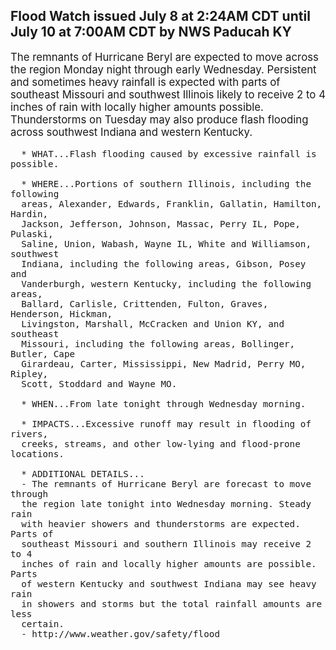 <p>
   <h2>Flood Watch issued July 8 at 2:24AM CDT until July 10 at 7:00AM CDT by NWS Paducah KY</h2>
   <div style="font-size:120%">The remnants of Hurricane Beryl are expected to move across the
      region Monday night through early Wednesday. Persistent and
      sometimes heavy rainfall is expected with parts of southeast
      Missouri and southwest Illinois likely to receive 2 to 4 inches of
      rain with locally higher amounts possible. Thunderstorms on Tuesday
      may also produce flash flooding across southwest Indiana and western
      Kentucky.
      
      * WHAT...Flash flooding caused by excessive rainfall is possible.
      
      * WHERE...Portions of southern Illinois, including the following
      areas, Alexander, Edwards, Franklin, Gallatin, Hamilton, Hardin,
      Jackson, Jefferson, Johnson, Massac, Perry IL, Pope, Pulaski,
      Saline, Union, Wabash, Wayne IL, White and Williamson, southwest
      Indiana, including the following areas, Gibson, Posey and
      Vanderburgh, western Kentucky, including the following areas,
      Ballard, Carlisle, Crittenden, Fulton, Graves, Henderson, Hickman,
      Livingston, Marshall, McCracken and Union KY, and southeast
      Missouri, including the following areas, Bollinger, Butler, Cape
      Girardeau, Carter, Mississippi, New Madrid, Perry MO, Ripley,
      Scott, Stoddard and Wayne MO.
      
      * WHEN...From late tonight through Wednesday morning.
      
      * IMPACTS...Excessive runoff may result in flooding of rivers,
      creeks, streams, and other low-lying and flood-prone locations.
      
      * ADDITIONAL DETAILS...
      - The remnants of Hurricane Beryl are forecast to move through
      the region late tonight into Wednesday morning. Steady rain
      with heavier showers and thunderstorms are expected. Parts of
      southeast Missouri and southern Illinois may receive 2 to 4
      inches of rain and locally higher amounts are possible. Parts
      of western Kentucky and southwest Indiana may see heavy rain
      in showers and storms but the total rainfall amounts are less
      certain.
      - http://www.weather.gov/safety/flood
   </div>
</p>